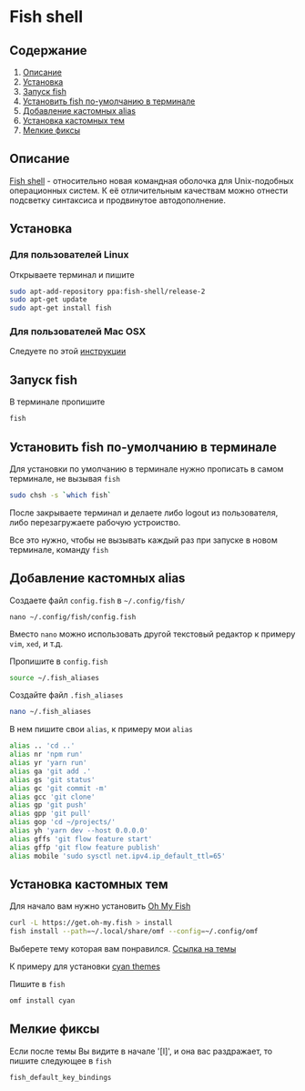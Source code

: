 # Fish shell

## Содержание

1. [Описание](#info)
1. [Установка](#install)
1. [Запуск fish](#start)
1. [Установить fish по-умолчанию в терминале](#default)
1. [Добавление кастомных alias](#alias)
1. [Установка кастомных тем](#themes)
1. [Мелкие фиксы](#fixes)

## <a name="info"></a> Описание

[Fish shell](https://github.com/fish-shell/fish-shell) - относительно новая командная оболочка для Unix-подобных операционных систем. К её отличительным качествам можно отнести подсветку синтаксиса и продвинутое автодополнение.

## <a name="install"></a> Установка

### Для пользователей Linux

Открываете терминал и пишите

```bash
sudo apt-add-repository ppa:fish-shell/release-2
sudo apt-get update
sudo apt-get install fish
```

### Для пользователей Mac OSX

Cледуете по этой [инструкции](https://github.com/ellerbrock/fish-shell-setup-osx)

## <a name="start"></a> Запуск fish

В терминале пропишите

```bash
fish
```

## <a name="default"></a> Установить fish по-умолчанию в терминале

Для установки по умолчанию в терминале нужно прописать в самом терминале, не вызывая `fish`

```bash
sudo chsh -s `which fish`
```

После закрываете терминал и делаете либо logout из пользователя, либо перезагружаете рабочую устроиство.

Все это нужно, чтобы не вызывать каждый раз при запуске в новом терминале, команду `fish`

## <a name="alias"></a> Добавление кастомных alias

Создаете файл `config.fish` в `~/.config/fish/`

```unix
nano ~/.config/fish/config.fish
```

Вместо `nano` можно использовать другой текстовый редактор к примеру `vim`, `xed`, и т.д.

Пропишите в `config.fish`

```bash
source ~/.fish_aliases
```

Создайте файл `.fish_aliases`

```bash
nano ~/.fish_aliases
```

В нем пишите свои `alias`, к примеру мои `alias`

```bash
alias .. 'cd ..'
alias nr 'npm run'
alias yr 'yarn run'
alias ga 'git add .'
alias gs 'git status'
alias gc 'git commit -m'
alias gcc 'git clone'
alias gp 'git push'
alias gpp 'git pull'
alias gop 'cd ~/projects/'
alias yh 'yarn dev --host 0.0.0.0'
alias gffs 'git flow feature start'
alias gffp 'git flow feature publish'
alias mobile 'sudo sysctl net.ipv4.ip_default_ttl=65'
```

## <a name="themes"></a> Установка кастомных тем

Для начало вам нужно установить [Oh My Fish](https://github.com/oh-my-fish/oh-my-fish)

```bash
curl -L https://get.oh-my.fish > install
fish install --path=~/.local/share/omf --config=~/.config/omf
```

Выберете тему которая вам понравился. [Ссылка на темы](https://github.com/oh-my-fish/oh-my-fish/blob/master/docs/Themes.md)

К примеру для установки [cyan themes](https://github.com/oh-my-fish/oh-my-fish/blob/master/docs/Themes.md#cyan)

Пишите в `fish`

```bash
omf install cyan
```

## <a name="fixes"></a> Мелкие фиксы
Если после темы Вы видите в начале '[I]', и она вас раздражает, то пишите следующее в `fish`

```fish
fish_default_key_bindings
```
